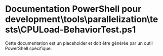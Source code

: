 # Documentation PowerShell pour development\tools\parallelization\tests\CPULoad-BehaviorTest.ps1

Cette documentation est un placeholder et doit être générée par un outil PowerShell spécifique.
